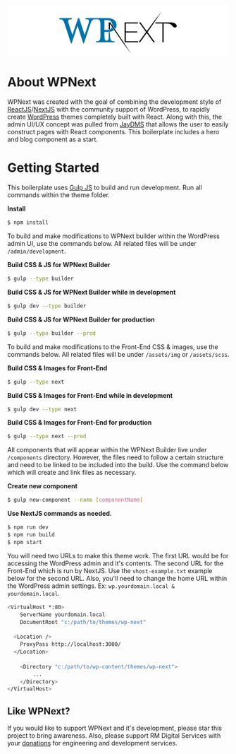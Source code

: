 ![alt text](https://github.com/RecaMedia/wpnext-boilerplate/blob/master/banner.jpg "WPNext")

# About WPNext

WPNext was created with the goal of combining the development style of [ReactJS](https://reactjs.org/)/[NextJS](https://nextjs.org/) with the community support of WordPress, to rapidly create [WordPress](https://wordpress.org/) themes completely built with React. Along with this, the admin UI/UX concept was pulled from [JayDMS](https://github.com/RecaMedia/JayDMS-Dev) that allows the user to easily construct pages with React components. This boilerplate includes a hero and blog component as a start.

# Getting Started

This boilerplate uses [Gulp JS](https://gulpjs.com/) to build and run development. Run all commands within the theme folder.

**Install**
```sh
$ npm install
```

To build and make modifications to WPNext builder within the WordPress admin UI, use the commands below. All related files will be under `/admin/development`.

**Build CSS & JS for WPNext Builder**
```sh
$ gulp --type builder
```

**Build CSS & JS for WPNext Builder while in development**
```sh
$ gulp dev --type builder
```

**Build CSS & JS for WPNext Builder for production**
```sh
$ gulp --type builder --prod
```

To build and make modifications to the Front-End CSS & images, use the commands below. All related files will be under  `/assets/img` or `/assets/scss`.

**Build CSS & Images for Front-End**
```sh
$ gulp --type next
```

**Build CSS & Images for Front-End while in development**
```sh
$ gulp dev --type next
```

**Build CSS & Images for Front-End for production**
```sh
$ gulp --type next --prod
```

All components that will appear within the WPNext Builder live under `/components` directory. However, the files need to follow a certain structure and need to be linked to be included into the build. Use the command below which will create and link files as necessary.

**Create new component**
```sh
$ gulp new-component --name [componentName]
```

**Use NextJS commands as needed.**

```sh
$ npm run dev
$ npm run build
$ npm start
```

You will need two URLs to make this theme work. The first URL would be for accessing the WordPress admin and it's contents. The second URL for the Front-End which is run by NextJS. Use the `vhost-example.txt` example below for the second URL. Also, you'll need to change the home URL within the WordPress admin settings. Ex: `wp.yourdomain.local & yourdomain.local`.

```sh
<VirtualHost *:80>
	ServerName yourdomain.local
	DocumentRoot "c:/path/to/themes/wp-next"

  <Location />
    ProxyPass http://localhost:3000/
  </Location>

	<Directory "c:/path/to/wp-content/themes/wp-next">
		...
	</Directory>
</VirtualHost>
```

## Like WPNext?

If you would like to support WPNext and it's development, please star this project to bring awareness. Also, please support RM Digital Services with your [donations](https://github.com/sponsors/RecaMedia) for engineering and development services.
